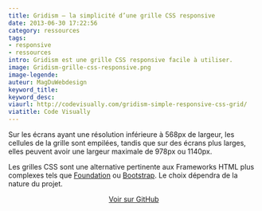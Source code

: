 ```yaml
---
title: Gridism — la simplicité d’une grille CSS responsive
date: 2013-06-30 17:22:56
category: ressources
tags:
- responsive
- ressources  
intro: Gridism est une grille CSS responsive facile à utiliser.
image: Gridism-grille-css-responsive.png
image-legende:
auteur: MagDuWebdesign
keyword_title:
keyword_desc:
viaurl: http://codevisually.com/gridism-simple-responsive-css-grid/
viatitle: Code Visually
---
```


<p>Sur les écrans ayant une résolution inférieure à 568px de largeur, les cellules de la grille sont empilées, tandis que sur des écrans plus larges, elles peuvent avoir une largeur maximale de 978px ou 1140px.&nbsp;</p>
<p>Les grilles CSS sont une alternative pertinente aux Frameworks HTML plus complexes tels que <a title="Foundation 3.1, les templates HTML sont arrivés" href="http://magazineduwebdesign.com/foundation-3-1">Foundation</a> ou <a title="Personnaliser le Bootstrap select" href="http://magazineduwebdesign.com/personnaliser-le-bootstrap-select">Bootstrap</a>. Le choix dépendra de la nature du projet.</p>
<p style="text-align: center;"><a class="button primary radius" href="https://github.com/cobyism/gridism" target="_blank">Voir sur GitHub</a></p>